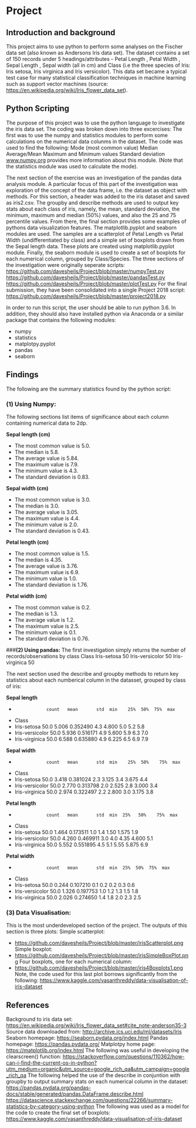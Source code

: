 # Project

## Introduction and background

This project aims to use python to perform some analyses on the Fischer data set (also known as Andersons Iris data set). The dataset contains a set of 150 records under 5 headings/attributes - Petal Length , Petal Width , Sepal Length , Sepal width (all in cm) and Class (i.e the three species of Iris: Iris setosa, Iris virginica and Iris versicolor). This data set became a typical test case for many statistical classification techniques in machine learning such as support vector machines (source: https://en.wikipedia.org/wiki/Iris_flower_data_set).

## Python Scripting

The purpose of this project was to use the python language to investigate the iris data set. The coding was broken down into three excercises:
The first was to use the numpy and statistics modules to perform some calculations on the numerical data colunms in the dataset. The code was used to find the following:
Mode (most common value)
Median
Average/Mean
Maximum and Minimum values
Standard deviation
www.numpy.org provides more information about this module. (Note that the statistics module was used to calculate the mode).

The next section of the exercise was an investigation of the pandas data analysis module. A particular focus of this part of the investigation was exploration of the concept of the data frame, i.e. the dataset as object with methods. For this section, a header was added to the iris dataset and saved as iris2.csv. The groupby and describe methods are used to output key stats about each class of iris, namely, the mean, standard deviation, the minimum, maximum and median (50%) values, and also the 25 and 75 percentile values. 
From there, the final section provides some examples of pythons data visualization features. The matplotlib.pyplot and seaborn modules are used.
The samples are a scatterplot of Petal Length vs Petal Width (undifferentiated by class) and a simple set of boxplots drawn from the Sepal length data. These plots are created using matplotlib.pyplot module. Finally, the seaborn module is used to create a set of boxplots for each numerical column, grouped by Class/Species. 
The three sections of the investigation were originally seperate scripts:
https://github.com/davesheils/Project/blob/master/numpyTest.py
https://github.com/davesheils/Project/blob/master/pandasTest.py
https://github.com/davesheils/Project/blob/master/plotTest.py
For the final submission, they have been consolidated into a single Project 2018 script:
https://github.com/davesheils/Project/blob/master/project2018.py

In order to run this script, the user should be able to run python 3.6. In addition, they should also have installed python via Anaconda or a similar package that contains the following modules:
* numpy
* statistics
* matplotpy.pyplot
* pandas
* seaborn

## Findings

The following are the summary statistics found by the python script:
### (1) Using Numpy:
The following sections list items of significance about each column containing numerical data to 2dp.

**Sepal length (cm)**
* The most common value is 5.0.
* The median is 5.8.
* The average value is 5.84.
* The maximum value is 7.9.
* The minimum value is 4.3.
* The standard deviation is 0.83.

**Sepal width (cm)**
* The most common value is 3.0.
* The median is 3.0.
* The average value is 3.05.
* The maximum value is 4.4.
* The minimum value is 2.0.
* The standard deviation is 0.43.

**Petal length (cm)**
* The most common value is 1.5.
* The median is 4.35.
* The average value is 3.76.
* The maximum value is 6.9.
* The minimum value is 1.0.
* The standard deviation is 1.76.

**Petal width (cm)**
* The most common value is 0.2.
* The median is 1.3.
* The average value is 1.2.
* The maximum value is 2.5.
* The minimum value is 0.1.
* The standard deviation is 0.76.

###**(2) Using pandas:**
The first investigation simply returns the number of records/observations by class
Class
Iris-setosa        50
Iris-versicolor    50
Iris-virginica     50

The next section used the describe and groupby methods to return key statistics about each numberical column in the datasset, grouped by class of iris:

**Sepal length**
*                 count   mean       std  min    25%  50%  75%  max
* Class                                                             
* Iris-setosa       50.0  5.006  0.352490  4.3  4.800  5.0  5.2  5.8
* Iris-versicolor   50.0  5.936  0.516171  4.9  5.600  5.9  6.3  7.0
* Iris-virginica    50.0  6.588  0.635880  4.9  6.225  6.5  6.9  7.9

**Sepal width**
*                 count   mean       std  min    25%  50%    75%  max
* Class                                                               
* Iris-setosa       50.0  3.418  0.381024  2.3  3.125  3.4  3.675  4.4
* Iris-versicolor   50.0  2.770  0.313798  2.0  2.525  2.8  3.000  3.4
* Iris-virginica    50.0  2.974  0.322497  2.2  2.800  3.0  3.175  3.8

**Petal length**
*                 count   mean       std  min  25%   50%    75%  max
* Class                                                              
* Iris-setosa       50.0  1.464  0.173511  1.0  1.4  1.50  1.575  1.9
* Iris-versicolor   50.0  4.260  0.469911  3.0  4.0  4.35  4.600  5.1
* Iris-virginica    50.0  5.552  0.551895  4.5  5.1  5.55  5.875  6.9

**Petal width**
*                 count   mean       std  min  25%  50%  75%  max
* Class                                                           
* Iris-setosa       50.0  0.244  0.107210  0.1  0.2  0.2  0.3  0.6
* Iris-versicolor   50.0  1.326  0.197753  1.0  1.2  1.3  1.5  1.8
* Iris-virginica    50.0  2.026  0.274650  1.4  1.8  2.0  2.3  2.5

### (3) Data Visualisation:

This is the most underdeveloped section of the project. The outputs of this section is three plots:
Simple scatterplot:
* https://github.com/davesheils/Project/blob/master/irisScatterplot.png
Simple boxplot:
* https://github.com/davesheils/Project/blob/master/irisSimpleBoxPlot.png
Four boxplots, one for each numerical column:
* https://github.com/davesheils/Project/blob/master/iris4Boxplots1.png
Note, the code used for this last plot borrows significantly from the following: https://www.kaggle.com/vasanthreddy/data-visualisation-of-iris-dataset

## References
Background to iris data set:
https://en.wikipedia.org/wiki/Iris_flower_data_set#cite_note-anderson35-3
Source data downloaded from:
http://archive.ics.uci.edu/ml/datasets/Iris
Seaborn homepage:
https://seaborn.pydata.org/index.html
Pandas homepage:
https://pandas.pydata.org/
Matplotpy home page:
https://matplotlib.org/index.html
The following was useful in developing the clearscreen() function:
https://stackoverflow.com/questions/110362/how-can-i-find-the-current-os-in-python?utm_medium=organic&utm_source=google_rich_qa&utm_campaign=google_rich_qa
The following helped the use of the describe in conjuntion with groupby to output summary stats on each numerical column in the dataset:
https://pandas.pydata.org/pandas-docs/stable/generated/pandas.DataFrame.describe.html
https://datascience.stackexchange.com/questions/22266/summary-statistics-by-category-using-python
The following was used as a model for the code to create the final set of boxplots:
https://www.kaggle.com/vasanthreddy/data-visualisation-of-iris-dataset





